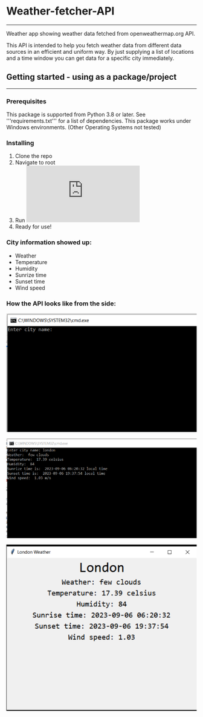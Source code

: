 # Weather-fetcher-API
---
Weather app showing weather data fetched from openweathermap.org API.

This API is intended to help you fetch weather data from different data sources in an efficient and uniform way. By just supplying a list of locations and a time window you can get data for a specific city immediately.

## Getting started - using as a package/project
---
### Prerequisites
This package is supported from Python 3.8 or later. See '''requirements.txt''' for a list of dependencies. This package works under Windows environments. (Other Operating Systems not tested)

### Installing

1. Clone the repo
2. Navigate to root
3. Run ![main file](https://github.com/Kate-Pol/Weather-fetcher-API/blob/main/main.py)
4. Ready for use!

### City information showed up: 

- Weather
- Temperature
- Humidity
- Sunrize time
- Sunset time
- Wind speed

### How the API looks like from the side: 

![](https://github.com/Kate-Pol/Weather-fetcher-API/blob/main/png/cmd%201.PNG)

![](https://github.com/Kate-Pol/Weather-fetcher-API/blob/main/png/cmd.PNG)

![](https://github.com/Kate-Pol/Weather-fetcher-API/blob/main/png/tkinter.PNG)
